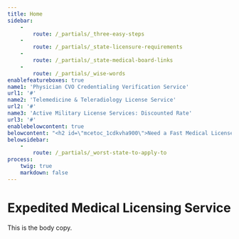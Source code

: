 ```yaml
---
title: Home
sidebar:
    -
        route: /_partials/_three-easy-steps
    -
        route: /_partials/_state-licensure-requirements
    -
        route: /_partials/_state-medical-board-links
    -
        route: /_partials/_wise-words
enablefeatureboxes: true
name1: 'Physician CVO Credentialing Verification Service'
url1: '#'
name2: 'Telemedicine & Teleradiology License Service'
url2: '#'
name3: 'Active Military License Services: Discounted Rate'
url3: '#'
enablebelowcontent: true
belowcontent: "<h2 id=\"mcetoc_1cdkvha900\">Need a Fast Medical License?</h2>\r\n<p>If you need a Medical License Fast and it doesn't matter where then consider the following States:</p>\r\n<h5># 1 - Indiana Medical Board</h5>\r\n<p>The Indiana Medical Board can issue a Temporary License in 2 weeks given that everything falls into place. Indiana has limited certification requirements which allows for an expedited process. The verifications which are required are limited to the NPDB-HIPDB report, Med School Transcripts, Exam Scores, and State License verficiations. Most licenses with Indiana are issued between 1 1/2 to 3 months.</p>\r\n<h5># 2 - Michigan Medical Board</h5>\r\n<p>The Michigan Medical Board is the only State with True Reciprocity. If a Physician has held an active License in the USA for at least 10 years, then the only verifications which are required are State License Certifications. Most licenses with Michigan are issued within 1 1/2 months to 3 months. If a Physician hasn't held a license for 10 years then the Physician's Medical School, State Licenses, and Board Scores have to be sent to the Indiana.</p>\r\n<h5># 3 - New York Medical Board</h5>\r\n<p>For Domestic Graduates, New York is one of the fastest States in the USA. Why? New York does not verify Employment, Privileges, Malpractice, or Medical Licenses. Because we only have to verify the physician's Med School, Training Hospitals, and Exam Scores. The process typically is complete and NY Med Licenses are issued between 1 1/2 to 3 months. The internal mail system with New York runs between 2-4 weeks. International Graduates can have a much longer licensure time frame due to the mandated FCVS Requirement for IMG's.</p>"
belowsidebar:
    -
        route: /_partials/_worst-state-to-apply-to
process:
    twig: true
    markdown: false
---
```


<h1 id="mcetoc_1cdij3f7p0">Expedited Medical Licensing Service</h1>
<p>This is the body copy.</p>